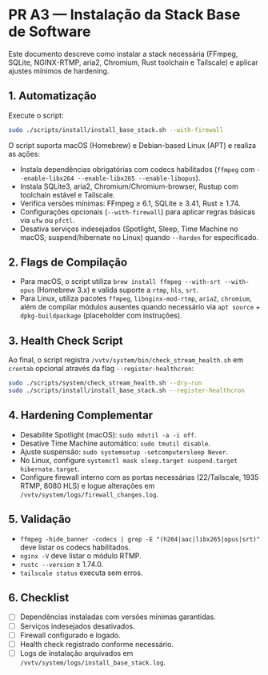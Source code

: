 # PR A3 — Instalação da Stack Base de Software

Este documento descreve como instalar a stack necessária (FFmpeg, SQLite, NGINX-RTMP, aria2, Chromium, Rust toolchain e Tailscale)
e aplicar ajustes mínimos de hardening.

## 1. Automatização

Execute o script:

```bash
sudo ./scripts/install/install_base_stack.sh --with-firewall
```

O script suporta macOS (Homebrew) e Debian-based Linux (APT) e realiza as ações:

- Instala dependências obrigatórias com codecs habilitados (`ffmpeg` com `--enable-libx264 --enable-libx265 --enable-libopus`).
- Instala SQLite3, aria2, Chromium/Chromium-browser, Rustup com toolchain estável e Tailscale.
- Verifica versões mínimas: FFmpeg ≥ 6.1, SQLite ≥ 3.41, Rust ≥ 1.74.
- Configurações opcionais (`--with-firewall`) para aplicar regras básicas via `ufw` ou `pfctl`.
- Desativa serviços indesejados (Spotlight, Sleep, Time Machine no macOS; suspend/hibernate no Linux) quando `--harden` for
  especificado.

## 2. Flags de Compilação

- Para macOS, o script utiliza `brew install ffmpeg --with-srt --with-opus` (Homebrew 3.x) e valida suporte a `rtmp`, `hls`, `srt`.
- Para Linux, utiliza pacotes `ffmpeg`, `libnginx-mod-rtmp`, `aria2`, `chromium`, além de compilar módulos ausentes quando
  necessário via `apt source` + `dpkg-buildpackage` (placeholder com instruções).

## 3. Health Check Script

Ao final, o script registra `/vvtv/system/bin/check_stream_health.sh` em `crontab` opcional através da flag `--register-healthcron`:

```bash
sudo ./scripts/system/check_stream_health.sh --dry-run
sudo ./scripts/install/install_base_stack.sh --register-healthcron
```

## 4. Hardening Complementar

- Desabilite Spotlight (macOS): `sudo mdutil -a -i off`.
- Desative Time Machine automático: `sudo tmutil disable`.
- Ajuste suspensão: `sudo systemsetup -setcomputersleep Never`.
- No Linux, configure `systemctl mask sleep.target suspend.target hibernate.target`.
- Configure firewall interno com as portas necessárias (22/Tailscale, 1935 RTMP, 8080 HLS) e logue alterações em
  `/vvtv/system/logs/firewall_changes.log`.

## 5. Validação

- `ffmpeg -hide_banner -codecs | grep -E "(h264|aac|libx265|opus|srt)"` deve listar os codecs habilitados.
- `nginx -V` deve listar o módulo RTMP.
- `rustc --version` ≥ 1.74.0.
- `tailscale status` executa sem erros.

## 6. Checklist

- [ ] Dependências instaladas com versões mínimas garantidas.
- [ ] Serviços indesejados desativados.
- [ ] Firewall configurado e logado.
- [ ] Health check registrado conforme necessário.
- [ ] Logs de instalação arquivados em `/vvtv/system/logs/install_base_stack.log`.
